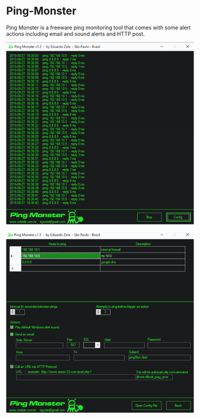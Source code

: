 # Ping-Monster

Ping Monster is a freeware ping monitoring tool that comes with some alert actions including email and sound alerts and HTTP post. 

![alt tag](https://github.com/egzola/Ping-Monster/blob/master/pingmonster_screen.png)

![alt tag](https://github.com/egzola/Ping-Monster/blob/master/pingmonster_screen2.png)

 
